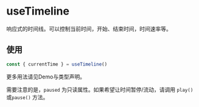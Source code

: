 # useTimeline

响应式的时间线。可以控制当前时间，开始、结束时间，时间速率等。

## 使用

```js
const { currentTime } = useTimeline()
```

更多用法请见Demo与类型声明。

需要注意的是，`paused` 为只读属性。如果希望让时间暂停/流动，请调用 `play()`或`pause()` 方法。
